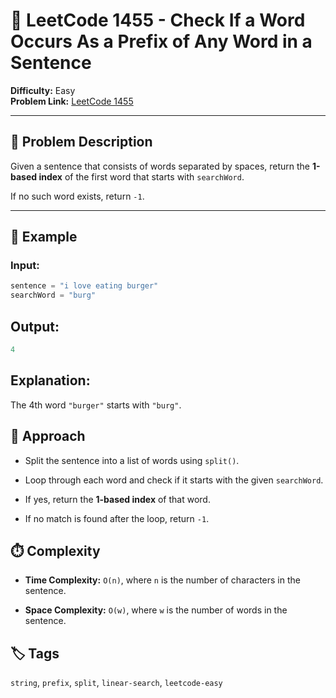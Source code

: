# 📝 LeetCode 1455 - Check If a Word Occurs As a Prefix of Any Word in a Sentence

**Difficulty:** Easy  
**Problem Link:** [LeetCode 1455](https://leetcode.com/problems/check-if-a-word-occurs-as-a-prefix-of-any-word-in-a-sentence)

---

## 📘 Problem Description

Given a sentence that consists of words separated by spaces, return the **1-based index** of the first word that starts with `searchWord`.

If no such word exists, return `-1`.

---

## 🧪 Example

### Input:
```python
sentence = "i love eating burger"
searchWord = "burg"
```

## Output:
```python
4
```

## Explanation:

The 4th word `"burger"` starts with `"burg"`.

## 🚀 Approach

- Split the sentence into a list of words using `split()`.

- Loop through each word and check if it starts with the given `searchWord`.

- If yes, return the **1-based index** of that word.

- If no match is found after the loop, return `-1`.

## ⏱️ Complexity

- **Time Complexity:** `O(n)`, where `n` is the number of characters in the sentence.

- **Space Complexity:** `O(w)`, where `w` is the number of words in the sentence.

## 🏷️ Tags
`string`, `prefix`, `split`, `linear-search`, `leetcode-easy`